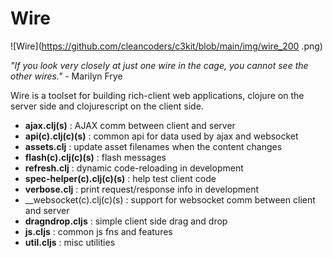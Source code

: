 # Wire

![Wire](https://github.com/cleancoders/c3kit/blob/main/img/wire_200
.png)

_"If you look very closely at just one wire in the cage, you cannot see the other wires."_ - Marilyn Frye

Wire is a toolset for building rich-client web applications, clojure on the server side and clojurescript on the client side.

 * __ajax.clj(s)__ : AJAX comm between client and server
 * __api(c).clj(c)(s)__ : common api for data used by ajax and websocket
 * __assets.clj__ : update asset filenames when the content changes
 * __flash(c).clj(c)(s)__ : flash messages
 * __refresh.clj__ : dynamic code-reloading in development
 * __spec-helper(c).clj(c)(s)__ : help test client code
 * __verbose.clj__ : print request/response info in development
 * __websocket(c).clj(c)(s) : support for websocket comm between client and server
 * __dragndrop.cljs__ : simple client side drag and drop
 * __js.cljs__ : common js fns and features
 * __util.cljs__ : misc utilities
